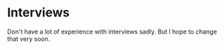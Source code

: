 # Interviews
Don't have a lot of experience with interviews sadly. But I hope to change that very soon.
